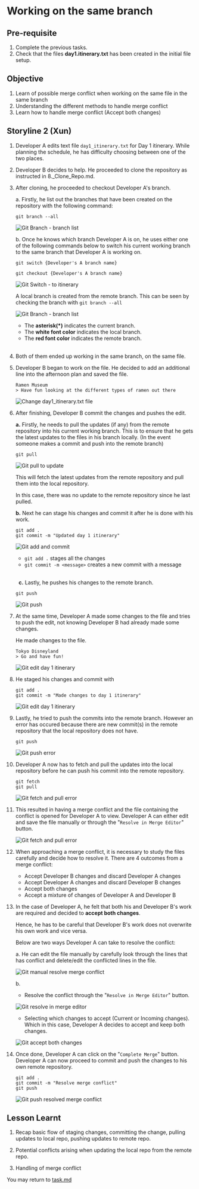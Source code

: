 # Working on the same branch

## Pre-requisite
1. Complete the previous tasks.
2. Check that the files **day1.itinerary.txt** has been created in the initial file setup.

## Objective
1. Learn of possible merge conflict when working on the same file in the same branch
2. Understanding the different methods to handle merge conflict
3. Learn how to handle merge conflict (Accept both changes)


## Storyline 2 (Xun)
1. Developer A edits text file `day1_itinerary.txt` for Day 1 itinerary. While planning the schedule, he has difficulty choosing between one of the two places.

2. Developer B decides to help. He proceeded to clone the repository as instructed in 8._Clone_Repo.md.

3. After cloning, he proceeded to checkout Developer A's branch.

    a. Firstly, he list out the branches that have been created on the repository with the following command: 
    
    ```
    git branch --all
    ```
    
    ![Git Branch - branch list](../images/4_2/4_2_git_branch_list_repo.png)

    b. Once he knows which branch Developer A is on, he uses either one of the following commands below to switch his current working branch to the same branch that Developer A is working on.
    
    ```
    git switch {Developer's A branch name} 
    ```
    
    ```
    git checkout {Developer's A branch name}
    ```

    ![Git Switch - to itinerary](../images/4_2/4_2_git_switch_to_itinerary.png)
    
    A local branch is created from the remote branch. This can be seen by checking the branch with `git branch --all`

    ![Git Branch - branch list](../images/4_2/4_2_git_branch_list_repo_in_itinerary.png)

    - The **asterisk(*)** indicates the current branch.
    - The **white font color** indicates the local branch.  
    - The **red font color** indicates the remote branch.
    <br/>&nbsp;
    
4. Both of them ended up working in the same branch, on the same file.

5. Developer B began to work on the file. He decided to add an additional line into the afternoon plan and saved the file.
    
    ```
    Ramen Museum
    > Have fun looking at the different types of ramen out there
    ```

    ![Change day1_itinerary.txt file](../images/4_2/4_2_day1_add_afternoon_devB.png)


6. After finishing, Developer B commit the changes and pushes the edit.

    **a.** Firstly, he needs to pull the updates (if any) from the remote repository into his current working branch. This is to ensure that he gets the latest updates to the files in his branch locally. (In the event someone makes a commit and push into the remote branch)

    ```
    git pull
    ```

    ![Git pull to update](../images/4_2/4_2_git_pull_itinerary_uptodate.png)

    This will fetch the latest updates from the remote repository and pull them into the local repository.

    In this case, there was no update to the remote repository since he last pulled.

    **b.** Next he can stage his changes and commit it after he is done with his work.
    ```
    git add .
    git commit -m "Updated day 1 itinerary"
    ```    

    ![Git add and commit](../images/4_2/4_2_git_add_commit_devB_itinerary_day1.png)

    -  `git add .` stages all the changes
    - `git commit -m <message>` creates a new commit with a message

    <br/>&nbsp;
    **c.** Lastly, he pushes his changes to the remote branch.

    ```
    git push
    ```

    ![Git push](../images/4_2/4_2_git_push_devB_after_update.png)

7. At the same time, Developer A made some changes to the file and tries to push the edit, not knowing Developer B had already made some changes.

    He made changes to the file.
    ```
    Tokyo Disneyland
    > Go and have fun!
    ```

    ![Git edit day 1 itinerary](../images/4_2/4_2_day1_add_afternoon_devA.png)


8. He staged his changes and commit with 

    ```
    git add .
    git commit -m "Made changes to day 1 itinerary"
    ```

    ![Git edit day 1 itinerary](../images/4_2/4_2_day1_add%26commit.png)


9. Lastly, he tried to push the commits into the remote branch. However an error has occured because there are new commit(s) in the remote repository that the local repository does not have.

    ```
    git push
    ```    

    ![Git push error](../images/4_2/4_2_git_push_conflict.png)

10. Developer A now has to fetch and pull the updates into the local repository before he can push his commit into the remote repository.

    ```
    git fetch
    git pull
    ```
    ![Git fetch and pull error](../images/4_2/4_2_git_fetch%26pull_error.png)

11. This resulted in having a merge conflict and the file containing the conflict is opened for Developer A to view. Developer A can either edit and save the file manually or through the "`Resolve in Merge Editor`" button.

    ![Git fetch and pull error](../images/4_2/4_2_git_pull_error_merge_conflict.png)

12. When approaching a merge conflict, it is necessary to study the files carefully and decide how to resolve it. There are 4 outcomes from a merge conflict:

    - Accept Developer B changes and discard Developer A changes
    - Accept Developer A changes and discard Developer B changes
    - Accept both changes
    - Accept a mixture of changes of Developer A and Developer B


13. In the case of Developer A, he felt that both his and Developer B's work are required and decided to **accept both changes**. 

    Hence, he has to be careful that Developer B's work does not overwrite his own work and vice versa. 
    
    Below are two ways Developer A can take to resolve the conflict:

    a. He can edit the file manually by carefully look through the lines that has conflict and delete/edit the conflicted lines in the file.

    ![Git manual resolve merge conflict](../images/4_2/4_2_merge_conflict_manual_resolve.png)

    b. 
    - Resolve the conflict through the "`Resolve in Merge Editor`" button.

    ![Git resolve in merge editor](../images/4_2/4_2_merge_editor.png)

    - Selecting which changes to accept (Current or Incoming changes).
    Which in this case, Developer A decides to accept and keep both changes.

    ![Git accept both changes](../images/4_2/4_2_merge_conflict_accept_both.png)

14. Once done, Developer A can click on the "`Complete Merge`" button. Developer A can now proceed to commit and push the changes to his own remote repository.
    ```
    git add .
    git commit -m "Resolve merge conflict"
    git push
    ```

    ![Git push resolved merge conflict](../images/4_2/4_2_git_push_resolved_merge_conflict.png)

## Lesson Learnt
1. Recap basic flow of staging changes, committing the change, pulling updates to local repo, pushing updates to remote repo.

2. Potential conflicts arising when updating the local repo from the remote repo.

3. Handling of merge conflict 

You may return to [task.md](../TASKS.md#storyline-2)
